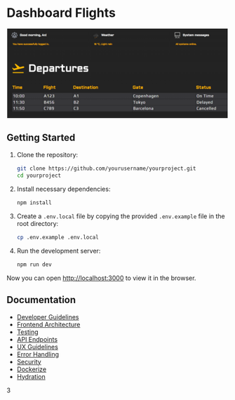# Dashboard Flights

![alt text](./public/dashboard.png)

## Getting Started

1. Clone the repository:

   ```bash
   git clone https://github.com/yourusername/yourproject.git
   cd yourproject
   ```

2. Install necessary dependencies:

   ```bash
   npm install
   ```

3. Create a `.env.local` file by copying the provided `.env.example` file in the root directory:

   ```bash
   cp .env.example .env.local
   ```

4. Run the development server:

   ```bash
   npm run dev
   ```

Now you can open [http://localhost:3000](http://localhost:3000) to view it in the browser.

## Documentation

- [Developer Guidelines](documentation/Developer-Guidelines.md)
- [Frontend Architecture](documentation/Frontend-Architecture.md)
- [Testing](documentation/Testing.md)
- [API Endpoints](documentation/API-Endpoints.md)
- [UX Guidelines](documentation/UX-Guidelines.md)
- [Error Handling](documentation/Error-Handling.md)
- [Security](documentation/Security.md)
- [Dockerize](documentation/Dockerize.md)
- [Hydration](documentation/Hydration.md)

3
